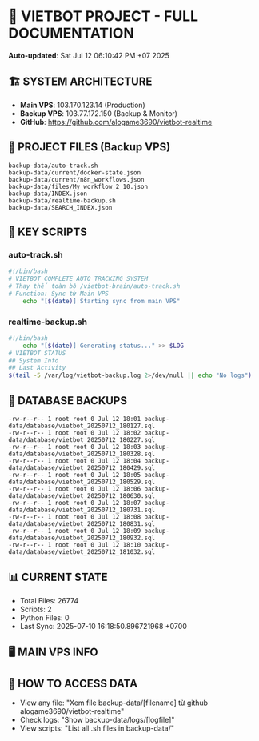 # 🤖 VIETBOT PROJECT - FULL DOCUMENTATION
**Auto-updated**: Sat Jul 12 06:10:42 PM +07 2025

## 🏗️ SYSTEM ARCHITECTURE
- **Main VPS**: 103.170.123.14 (Production)
- **Backup VPS**: 103.77.172.150 (Backup & Monitor)
- **GitHub**: https://github.com/alogame3690/vietbot-realtime

## 📁 PROJECT FILES (Backup VPS)
```
backup-data/auto-track.sh
backup-data/current/docker-state.json
backup-data/current/n8n_workflows.json
backup-data/files/My_workflow_2_10.json
backup-data/INDEX.json
backup-data/realtime-backup.sh
backup-data/SEARCH_INDEX.json
```

## 🔧 KEY SCRIPTS
### auto-track.sh
```bash
#!/bin/bash
# VIETBOT COMPLETE AUTO TRACKING SYSTEM
# Thay thế toàn bộ /vietbot-brain/auto-track.sh
# Function: Sync từ Main VPS
    echo "[$(date)] Starting sync from main VPS"
```
### realtime-backup.sh
```bash
#!/bin/bash
    echo "[$(date)] Generating status..." >> $LOG
# VIETBOT STATUS
## System Info
## Last Activity
$(tail -5 /var/log/vietbot-backup.log 2>/dev/null || echo "No logs")
```

## 💾 DATABASE BACKUPS
```
-rw-r--r-- 1 root root 0 Jul 12 18:01 backup-data/database/vietbot_20250712_180127.sql
-rw-r--r-- 1 root root 0 Jul 12 18:02 backup-data/database/vietbot_20250712_180227.sql
-rw-r--r-- 1 root root 0 Jul 12 18:03 backup-data/database/vietbot_20250712_180328.sql
-rw-r--r-- 1 root root 0 Jul 12 18:04 backup-data/database/vietbot_20250712_180429.sql
-rw-r--r-- 1 root root 0 Jul 12 18:05 backup-data/database/vietbot_20250712_180529.sql
-rw-r--r-- 1 root root 0 Jul 12 18:06 backup-data/database/vietbot_20250712_180630.sql
-rw-r--r-- 1 root root 0 Jul 12 18:07 backup-data/database/vietbot_20250712_180731.sql
-rw-r--r-- 1 root root 0 Jul 12 18:08 backup-data/database/vietbot_20250712_180831.sql
-rw-r--r-- 1 root root 0 Jul 12 18:09 backup-data/database/vietbot_20250712_180932.sql
-rw-r--r-- 1 root root 0 Jul 12 18:10 backup-data/database/vietbot_20250712_181032.sql
```

## 📊 CURRENT STATE
- Total Files: 26774
- Scripts: 2
- Python Files: 0
- Last Sync: 2025-07-10 16:18:50.896721968 +0700

## 🖥️ MAIN VPS INFO


## 🚨 HOW TO ACCESS DATA
- View any file: "Xem file backup-data/[filename] từ github alogame3690/vietbot-realtime"
- Check logs: "Show backup-data/logs/[logfile]"
- View scripts: "List all .sh files in backup-data/"
